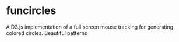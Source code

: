 funcircles
==========

A D3.js implementation of a full screen mouse tracking for generating colored circles. Beautiful patterns
